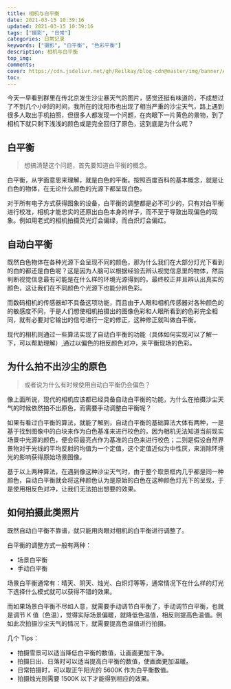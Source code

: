 ```yaml
---
title: 相机与白平衡
date: 2021-03-15 10:39:16
updated: 2021-03-15 10:39:16
tags: ["摄影", "日常"]
categories: 日常记录
keywords: ["摄影", "白平衡", "色彩平衡"]
description: 相机与白平衡
top_img:
comments:
cover: https://cdn.jsdelivr.net/gh/Reilkay/blog-cdn@master/img/banner/Art-CameraAndWhiteBalance.webp
toc:
---
```


今天一早看到群里在传北京发生沙尘暴天气的图片，感觉还挺有味道的，不成想过了不到几个小时的时间，我所在的沈阳市也出现了相当严重的沙尘天气，路上遇到很多人取出手机拍照，但很多人都发现一个问题，在肉眼下一片黄色的景物，到了相机下就只剩下浅浅的颜色或是完全回归了原色，这到底是为什么呢？

## 白平衡

> 想搞清楚这个问题，首先要知道白平衡的概念。

白平衡，从字面意思来理解，就是白色的平衡。按照百度百科的基本概念，就是让白色的物体，在无论什么颜色的光源下都呈现白色。

对于所有电子方式获得图象的设备，白平衡的调整都是必不可少的，只有对白平衡进行校准，相机才能忠实的还原出白色本身的样子，而不至于导致出现偏色的现象。例如用老式的相机拍摄荧光灯会偏绿，而白炽灯会偏红。

## 自动白平衡

既然白色物体在各种光源下会呈现不同的颜色，那为什么我们在大部分灯光下看到的白的都还是白色呢？这是因为人脑可以根据经验去辨认视觉信息里的物体，然后判断视觉信息最有可能是在什么样的环境光源得到的，最终校正并且辨认出真实的颜色，这让我们在不同颜色个光源下也能分辨色彩。

而数码相机的传感器却不具备这项功能，而且由于人眼和相机传感器对各种颜色的的敏感度不同，于是人们想使相机拍摄出的图像色彩和人眼所看到的色彩完全相同，就有必要对它输出的信号进行一定的修正，这种修正就叫做白平衡。

现代的相机则通过一些算法实现了自动白平衡的功能（具体如何实现可以了解一下，可以帮助理解）,通过以偏色的相反颜色对冲，来平衡现场的色彩。

## 为什么拍不出沙尘的原色

> 或者说为什么有时候使用自动白平衡仍会偏色？

像上面所说，现代的相机应该都已经具备自动白平衡的功能，为什么在拍摄沙尘天气的时候依然拍不出原色，而需要手动调整白平衡呢？

如果有看过白平衡的算法，就能了解到，自动白平衡的基础算法大体有两种，一是基于找到图像中的白块来作为白色基准来进行校色的，因为相机无法知道当前现实场景中光源的颜色，便会将最亮点作为基准的白色来进行校色；二则是假设自然界景物对于光线的平均反射的均值为一个定值，这个定值近似为中性灰，来消除环境光的影响获得原始场景图像。

基于以上两种算法，在遇到像这种沙尘天气时，由于整个取景框内几乎都是同一种颜色，自动白平衡就会将这种颜色认为是原始的白色在这种颜色灯光下的呈现，于是使用相反色对冲，让我们无法拍出想要的效果。

## 如何拍摄此类照片

既然自动白平衡不靠谱，就只能用肉眼对相机的白平衡进行调整了。

白平衡的调整方式一般有两种：

-   场景白平衡
-   手动白平衡

场景白平衡通常有：晴天、阴天、烛光、白炽灯等等，通常情况下在什么样的灯光下选择什么模式就可以获得不错的效果。

而如果场景白平衡不尽如人意，就需要手动调节白平衡了，手动调节白平衡，也就是调节 K 值（色温），觉得实际场景偏暖，就降低色温值，相反则提高色温值。例如此次拍摄沙尘天气的情况下，就需要提高色温值进行拍摄。

几个 Tips：

-   拍摄雪景可以适当降低白平衡的数值，让画面更加干净。
-   拍摄日出、日落时可以适当提高白平衡的数值，使画面更加温暖。
-   日常拍摄时，可以取正午阳光的 5600K 作为白平衡数值。
-   拍摄烛光则需要 1500K 以下才能得到相应的效果。
